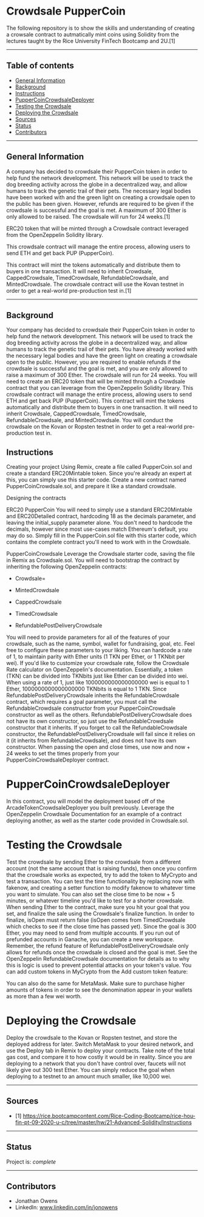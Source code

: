 # Crowdsale PupperCoin
The following repository is to show the skills and understanding of creating a crowsale contract to autmatically mint coins using Solidity from the lectures taught by the Rice University FinTech Bootcamp and 2U.[1]

---

## Table of contents
* [General Information](#general-information)
* [Background](#background)
* [Instructions](#instructions)
* [PupperCoinCrowdsaleDeployer](#puppercoincrowdsaledeployer)
* [Testing the Crowdsale](#testing-the-crowdsale)
* [Deploying the Crowdsale](#deploying-the-crowdsale)
* [Sources](#sources)
* [Status](#status)
* [Contributors](#contributors)

---

## General Information

A company has decided to crowdsale their PupperCoin token in order to help fund the network development.
This network will be used to track the dog breeding activity across the globe in a decentralized way, and allow humans to track the genetic trail of their pets. The necessary legal bodies have been worked with and the green light on creating a crowdsale open to the public has been given. However, refunds are required to be given if the crowdsale is successful and the goal is met.  A maximum of 300 Ether is only allowed to be raised. The crowdsale will run for 24 weeks.[1]

ERC20 token that will be minted through a Crowdsale contract leveraged from the OpenZeppelin Solidity library.

This crowdsale contract will manage the entire process, allowing users to send ETH and get back PUP (PupperCoin).

This contract will mint the tokens automatically and distribute them to buyers in one transaction.
It will need to inherit Crowdsale, CappedCrowdsale, TimedCrowdsale, RefundableCrowdsale, and MintedCrowdsale.
The crowdsale contract will use the Kovan testnet in order to get a real-world pre-production test in.[1]

---

## Background

Your company has decided to crowdsale their PupperCoin token in order to help fund the network development.
This network will be used to track the dog breeding activity across the globe in a decentralized way, and allow humans to track the genetic trail of their pets. You have already worked with the necessary legal bodies and have the green light on creating a crowdsale open to the public. However, you are required to enable refunds if the crowdsale is successful and the goal is met, and you are only allowed to raise a maximum of 300 Ether. The crowdsale will run for 24 weeks.
You will need to create an ERC20 token that will be minted through a Crowdsale contract that you can leverage from the OpenZeppelin Solidity library.
This crowdsale contract will manage the entire process, allowing users to send ETH and get back PUP (PupperCoin).
This contract will mint the tokens automatically and distribute them to buyers in one transaction.
It will need to inherit Crowdsale, CappedCrowdsale, TimedCrowdsale, RefundableCrowdsale, and MintedCrowdsale.
You will conduct the crowdsale on the Kovan or Ropsten testnet in order to get a real-world pre-production test in.

## Instructions

Creating your project
Using Remix, create a file called PupperCoin.sol and create a standard ERC20Mintable token. Since you're already an expert at this, you can simply use this starter code.
Create a new contract named PupperCoinCrowdsale.sol, and prepare it like a standard crowdsale.

Designing the contracts

ERC20 PupperCoin
You will need to simply use a standard ERC20Mintable and ERC20Detailed contract, hardcoding 18 as the decimals parameter, and leaving the initial_supply parameter alone.
You don't need to hardcode the decimals, however since most use-cases match Ethereum's default, you may do so.
Simply fill in the PupperCoin.sol file with this starter code, which contains the complete contract you'll need to work with in the Crowdsale.

PupperCoinCrowdsale
Leverage the Crowdsale starter code, saving the file in Remix as Crowdsale.sol.
You will need to bootstrap the contract by inheriting the following OpenZeppelin contracts:

* Crowdsale=

* MintedCrowdsale

* CappedCrowdsale

* TimedCrowdsale

* RefundablePostDeliveryCrowdsale

You will need to provide parameters for all of the features of your crowdsale, such as the name, symbol, wallet for fundraising, goal, etc. Feel free to configure these parameters to your liking.
You can hardcode a rate of 1, to maintain parity with Ether units (1 TKN per Ether, or 1 TKNbit per wei). If you'd like to customize your crowdsale rate, follow the Crowdsale Rate calculator on OpenZeppelin's documentation. Essentially, a token (TKN) can be divided into TKNbits just like Ether can be divided into wei. When using a rate of 1, just like 1000000000000000000 wei is equal to 1 Ether, 1000000000000000000 TKNbits is equal to 1 TKN.
Since RefundablePostDeliveryCrowdsale inherits the RefundableCrowdsale contract, which requires a goal parameter, you must call the RefundableCrowdsale constructor from your PupperCoinCrowdsale constructor as well as the others. RefundablePostDeliveryCrowdsale does not have its own constructor, so just use the RefundableCrowdsale constructor that it inherits.
If you forget to call the RefundableCrowdsale constructor, the RefundablePostDeliveryCrowdsale will fail since it relies on it (it inherits from RefundableCrowdsale), and does not have its own constructor.
When passing the open and close times, use now and now + 24 weeks to set the times properly from your PupperCoinCrowdsaleDeployer contract.

# PupperCoinCrowdsaleDeployer
In this contract, you will model the deployment based off of the ArcadeTokenCrowdsaleDeployer you built previously. Leverage the OpenZeppelin Crowdsale Documentation for an example of a contract deploying another, as well as the starter code provided in Crowdsale.sol.

# Testing the Crowdsale
Test the crowdsale by sending Ether to the crowdsale from a different account (not the same account that is raising funds), then once you confirm that the crowdsale works as expected, try to add the token to MyCrypto and test a transaction. You can test the time functionality by replacing now with fakenow, and creating a setter function to modify fakenow to whatever time you want to simulate. You can also set the close time to be now + 5 minutes, or whatever timeline you'd like to test for a shorter crowdsale.
When sending Ether to the contract, make sure you hit your goal that you set, and finalize the sale using the Crowdsale's finalize function. In order to finalize, isOpen must return false (isOpen comes from TimedCrowdsale which checks to see if the close time has passed yet). Since the goal is 300 Ether, you may need to send from multiple accounts. If you run out of prefunded accounts in Ganache, you can create a new workspace.
Remember, the refund feature of RefundablePostDeliveryCrowdsale only allows for refunds once the crowdsale is closed and the goal is met. See the OpenZeppelin RefundableCrowdsale documentation for details as to why this is logic is used to prevent potential attacks on your token's value.
You can add custom tokens in MyCrypto from the Add custom token feature:

You can also do the same for MetaMask. Make sure to purchase higher amounts of tokens in order to see the denomination appear in your wallets as more than a few wei worth.

# Deploying the Crowdsale
Deploy the crowdsale to the Kovan or Ropsten testnet, and store the deployed address for later. Switch MetaMask to your desired network, and use the Deploy tab in Remix to deploy your contracts. Take note of the total gas cost, and compare it to how costly it would be in reality. Since you are deploying to a network that you don't have control over, faucets will not likely give out 300 test Ether. You can simply reduce the goal when deploying to a testnet to an amount much smaller, like 10,000 wei.

---

## Sources

- [1] https://rice.bootcampcontent.com/Rice-Coding-Bootcamp/rice-hou-fin-pt-09-2020-u-c/tree/master/hw/21-Advanced-Solidity/Instructions

---

## Status

Project is: _complete_

---

## Contributors

* Jonathan Owens
* LinkedIn: www.linkedin.com/in/jonowens
